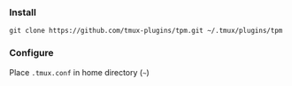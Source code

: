 
### Install
`git clone https://github.com/tmux-plugins/tpm.git ~/.tmux/plugins/tpm`

### Configure
Place `.tmux.conf` in home directory (`~`)
